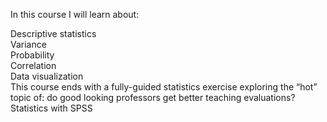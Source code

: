 In this course I will learn about:

Descriptive statistics     
Variance     
Probability     
Correlation     
Data visualization    
This course ends with a fully-guided statistics exercise exploring the “hot” topic of: do good looking professors get better teaching evaluations?     
Statistics with SPSS    
